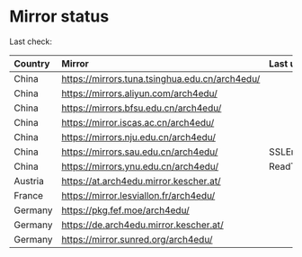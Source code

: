 <script src="./time.js"></script>
# Mirror status
Last check: <script type="text/javascript">localize(1686932538.7991107);</script>

|Country|Mirror|Last update|
|:------|:-----|:----------|
|China|https://mirrors.tuna.tsinghua.edu.cn/arch4edu/|<script type="text/javascript">localize(1686897190);</script>|
|China|https://mirrors.aliyun.com/arch4edu/|<script type="text/javascript">localize(1686810655);</script>|
|China|https://mirrors.bfsu.edu.cn/arch4edu/|<script type="text/javascript">localize(1686897190);</script>|
|China|https://mirror.iscas.ac.cn/arch4edu/|<script type="text/javascript">localize(1686897190);</script>|
|China|https://mirrors.nju.edu.cn/arch4edu/|<script type="text/javascript">localize(1686853840);</script>|
|China|https://mirrors.sau.edu.cn/arch4edu/|SSLError|
|China|https://mirrors.ynu.edu.cn/arch4edu/|ReadTimeout|
|Austria|https://at.arch4edu.mirror.kescher.at/|<script type="text/javascript">localize(1686897190);</script>|
|France|https://mirror.lesviallon.fr/arch4edu/|<script type="text/javascript">localize(1686897190);</script>|
|Germany|https://pkg.fef.moe/arch4edu/|<script type="text/javascript">localize(1686897190);</script>|
|Germany|https://de.arch4edu.mirror.kescher.at/|<script type="text/javascript">localize(1686897190);</script>|
|Germany|https://mirror.sunred.org/arch4edu/|<script type="text/javascript">localize(1686897190);</script>|

<script src="./tablefilter/tablefilter.js"></script>
<script src="./table.js"></script>